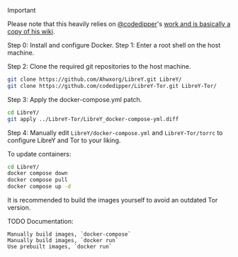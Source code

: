 > [!IMPORTANT]  
> Please note that this heavily relies on [@codedipper](https://github.com/codedipper)'s [work and is basically a copy of his wiki](https://github.com/codedipper/LibreY-Tor/wiki/LibreY-Tor-Proxy-%E2%80%90-Prebuilt-images-with-compose).


Step 0: Install and configure Docker.
Step 1: Enter a root shell on the host machine.

Step 2: Clone the required git repositories to the host machine.

```sh
git clone https://github.com/Ahwxorg/LibreY.git LibreY/
git clone https://github.com/codedipper/LibreY-Tor.git LibreY-Tor/
```

Step 3: Apply the docker-compose.yml patch.

```sh
cd LibreY/
git apply ../LibreY-Tor/LibreY_docker-compose-yml.diff
```

Step 4: Manually edit `LibreY/docker-compose.yml` and `LibreY-Tor/torrc` to configure LibreY and Tor to your liking.

To update containers:

```sh
cd LibreY/
docker compose down
docker compose pull
docker compose up -d
```

It is recommended to build the images yourself to avoid an outdated Tor version.

TODO Documentation:

    Manually build images, `docker-compose`
    Manually build images, `docker run`
    Use prebuilt images, `docker run`
